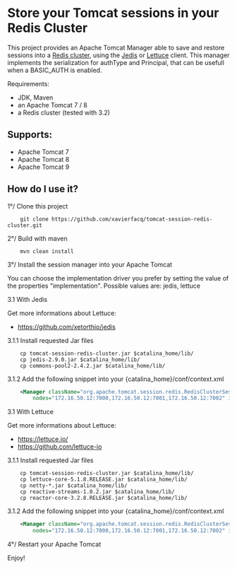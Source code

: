 # Store your Tomcat sessions in your Redis Cluster

This project provides an Apache Tomcat Manager able to save and restore sessions into a [Redis cluster](https://redis.io/topics/cluster-spec), using the [Jedis](https://github.com/xetorthio/jedis) or [Lettuce](https://lettuce.io/) client.
This manager implements the serialization for authType and Principal, that can be usefull when a BASIC_AUTH is enabled.

Requirements:
- JDK, Maven
- an Apache Tomcat 7 / 8
- a Redis cluster (tested with 3.2)


## Supports:
   - Apache Tomcat 7
   - Apache Tomcat 8
   - Apache Tomcat 9


## How do I use it?

1°/ Clone this project

```
    git clone https://github.com/xavierfacq/tomcat-session-redis-cluster.git
```


2°/ Build with maven

```
    mvn clean install
```


3°/ Install the session manager into your Apache Tomcat

You can choose the implementation driver you prefer by setting the value of the properties "implementation". Possible values are: jedis, lettuce

3.1 With Jedis

Get more informations about Lettuce: 
- https://github.com/xetorthio/jedis


3.1.1 Install requested Jar files

```
    cp tomcat-session-redis-cluster.jar $catalina_home/lib/
    cp jedis-2.9.0.jar $catalina_home/lib/
    cp commons-pool2-2.4.2.jar $catalina_home/lib/

```

3.1.2 Add the following snippet into your {catalina_home}/conf/context.xml

```xml
    <Manager className="org.apache.tomcat.session.redis.RedisClusterSessionManager" 
        nodes="172.16.50.12:7000,172.16.50.12:7001,172.16.50.12:7002" implementation="jedis" /> 
```

3.1 With Lettuce

Get more informations about Lettuce: 
- https://lettuce.io/
- https://github.com/lettuce-io


3.1.1 Install requested Jar files

```
    cp tomcat-session-redis-cluster.jar $catalina_home/lib/
    cp lettuce-core-5.1.8.RELEASE.jar $catalina_home/lib/
    cp netty-*.jar $catalina_home/lib/
    cp reactive-streams-1.0.2.jar $catalina_home/lib/
    cp reactor-core-3.2.8.RELEASE.jar $catalina_home/lib/

```

3.1.2 Add the following snippet into your {catalina_home}/conf/context.xml

```xml
    <Manager className="org.apache.tomcat.session.redis.RedisClusterSessionManager" 
        nodes="172.16.50.12:7000,172.16.50.12:7001,172.16.50.12:7002" implementation="lettuce" /> 
```

4°/ Restart your Apache Tomcat


Enjoy!
